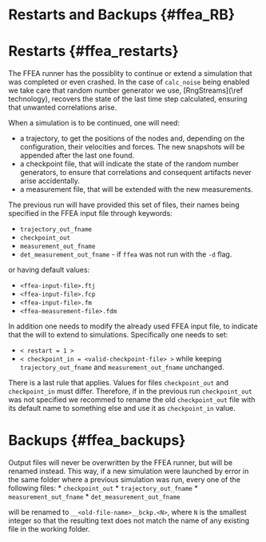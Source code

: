 
Restarts and Backups {#ffea_RB}
===============================




Restarts {#ffea_restarts}
=========================
The FFEA runner has the possiblity to continue or extend a simulation that 
 was completed or even crashed. In the case of ` calc_noise ` being enabled
 we take care that random number generator we use, [RngStreams](\ref technology), 
 recovers the state of the last time step calculated, ensuring that unwanted 
 correlations arise. 

When a simulation is to be continued,
 one will need:
  -  a trajectory, to get the positions of the nodes and, depending on
     the configuration, their velocities and forces. The new snapshots will be 
     appended after the last one found. 
  - a checkpoint file, that will indicate the state of the random number 
     generators, to ensure that correlations and consequent artifacts 
     never arise accidentally. 
  - a measurement file, that will be extended with the new measurements.


The previous run will have provided this set of files, their names being 
 specified in the FFEA input file through keywords:
  - ` trajectory_out_fname ` 
  - ` checkpoint_out ` 
  - ` measurement_out_fname ` 
  - ` det_measurement_out_fname ` - if ` ffea ` was not run with the ` -d ` flag.

or having default values:

  - ` <ffea-input-file>.ftj ` 
  - ` <ffea-input-file>.fcp ` 
  - ` <ffea-input-file>.fm `  
  - ` <ffea-measurement-file>.fdm `


In addition one needs to modify the already used FFEA input file, to indicate
 that the will to extend to simulations. Specifically one needs to set:
  - ` < restart = 1 > `
  - ` < checkpoint_in = <valid-checkpoint-file> > ` 
while keeping ` trajectory_out_fname ` and ` measurement_out_fname ` unchanged.


There is a last rule that applies. Values for files ` checkpoint_out `
 and ` checkpoint_in ` must differ. Therefore, if in the previous run 
 ` checkpoint_out ` was not specified we recommed to 
 rename the old ` checkpoint_out ` file with its default name 
 to something else and use it as ` checkpoint_in ` value. 




Backups {#ffea_backups}
=======================
Output files will never be overwritten by the FFEA runner, but will be 
  renamed instead. This way, if a new simulation were launched by error 
  in the same folder where a previous simulation was run, every one 
  of the following files:
    * ` checkpoint_out ` 
    * ` trajectory_out_fname ` 
    * ` measurement_out_fname ` 
    * ` det_measurement_out_fname `

will be renamed to ` __<old-file-name>__bckp.<N> `, where ` N ` is the 
 smallest integer so that the resulting text does not match the name
 of any existing file in the working folder.



